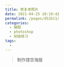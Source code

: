 ```yaml
---
title: 修复老照片
date: 2021-04-25 18:19:42
permalink: /pages/d52b11/
categories:
  - 编程
  - photoshop
  - 初级练习
tags:
  - 
---
```

> 制作镂空海报
